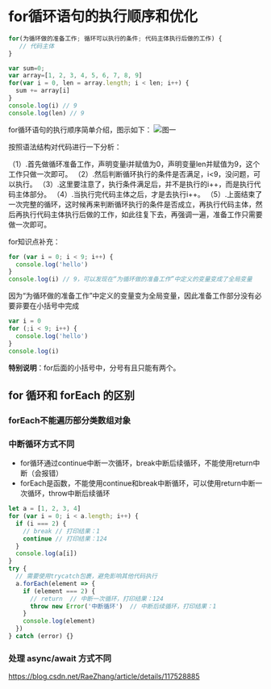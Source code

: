 # for循环语句的执行顺序和优化

```js
for(为循环做的准备工作; 循环可以执行的条件; 代码主体执行后做的工作) {
   // 代码主体
}
```

```js
var sum=0;
var array=[1, 2, 3, 4, 5, 6, 7, 8, 9]
for(var i = 0, len = array.length; i < len; i++) {
  sum += array[i]
}
console.log(i) // 9
console.log(len) // 9
```

for循环语句的执行顺序简单介绍，图示如下：
![图一](http://image.newarea.site/20230730/01for.jpg)

按照语法结构对代码进行一下分析：

（1）.首先做循环准备工作，声明变量i并赋值为0，声明变量len并赋值为9，这个工作只做一次即可。
（2）.然后判断循环执行的条件是否满足，i<9，没问题，可以执行。
（3）.这里要注意了，执行条件满足后，并不是执行的i++，而是执行代码主体部分。
（4）.当执行完代码主体之后，才是去执行i++。
（5）.上面结束了一次完整的循环，这时候再来判断循环执行的条件是否成立，再执行代码主体，然后再执行代码主体执行后做的工作，如此往复下去，再强调一遍，准备工作只需要做一次即可。

for知识点补充：

```js
for (var i = 0; i < 9; i++) {
  console.log('hello')
}
console.log(i) // 9，可以发现在“为循环做的准备工作”中定义的变量变成了全局变量
```

因为“为循环做的准备工作”中定义的变量变为全局变量，因此准备工作部分没有必要非要在小括号中完成

```js
var i = 0
for (;i < 9; i++) {
  console.log('hello')
}
console.log(i)
```

**特别说明**：for后面的小括号中，分号有且只能有两个。

## for 循环和 forEach 的区别

### forEach不能遍历部分类数组对象

### 中断循环方式不同

- for循环通过continue中断一次循环，break中断后续循环，不能使用return中断（会报错）
- forEach是函数，不能使用continue和break中断循环，可以使用return中断一次循环，throw中断后续循环

```js
let a = [1, 2, 3, 4]
for (var i = 0; i < a.length; i++) {
  if (i === 2) {
    // break // 打印结果：1
    continue // 打印结果：124
  }
  console.log(a[i])
}
try {
  // 需要使用trycatch包裹，避免影响其他代码执行
  a.forEach(element => {
    if (element === 2) {
      // return  // 中断一次循环，打印结果：124
      throw new Error('中断循环')  // 中断后续循环，打印结果：1
    }
    console.log(element)
  })
} catch (error) {}
```

### 处理 async/await 方式不同

https://blog.csdn.net/RaeZhang/article/details/117528885
